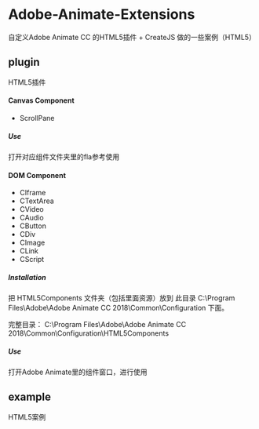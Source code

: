 # Adobe-Animate-Extensions
自定义Adobe Animate CC 的HTML5插件 + CreateJS 做的一些案例（HTML5） 

## plugin
HTML5插件

#### Canvas Component
+ ScrollPane

##### Use
打开对应组件文件夹里的fla参考使用

#### DOM Component
+ CIframe
+ CTextArea
+ CVideo
+ CAudio
+ CButton
+ CDiv
+ CImage
+ CLink
+ CScript

##### **Installation**
把 HTML5Components 文件夹（包括里面资源）放到 此目录 C:\Program Files\Adobe\Adobe Animate CC 2018\Common\Configuration 下面。

完整目录：
C:\Program Files\Adobe\Adobe Animate CC 2018\Common\Configuration\HTML5Components

##### Use
打开Adobe Animate里的组件窗口，进行使用


## example
HTML5案例
